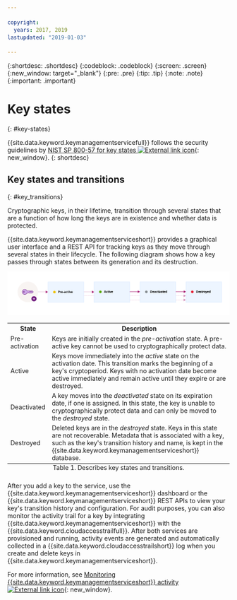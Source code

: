 ```yaml
---

copyright:
  years: 2017, 2019
lastupdated: "2019-01-03"

---
```


{:shortdesc: .shortdesc}
{:codeblock: .codeblock}
{:screen: .screen}
{:new_window: target="_blank"}
{:pre: .pre}
{:tip: .tip}
{:note: .note}
{:important: .important}

# Key states
{: #key-states}

{{site.data.keyword.keymanagementservicefull}} follows the security guidelines by [NIST SP 800-57 for key states ![External link icon](../../../icons/launch-glyph.svg "External link icon")](http://nvlpubs.nist.gov/nistpubs/SpecialPublications/NIST.SP.800-57pt1r4.pdf){: new_window}.
{: shortdesc}

## Key states and transitions
{: #key_transitions}

Cryptographic keys, in their lifetime, transition through several states that are a function of how long the keys are in existence and whether data is protected. 

{{site.data.keyword.keymanagementserviceshort}} provides a graphical user interface and a REST API for tracking keys as they move through several states in their lifecycle. The following diagram shows how a key passes through states between its generation and its destruction.

![The diagram shows the same components as described in the following definition table.](../images/key-states_min.svg)

<table>
  <tr>
    <th>State</th>
    <th>Description</th>
  </tr>
  <tr>
    <td>Pre-activation</td>
    <td>Keys are initially created in the <i>pre-activation</i> state. A pre-active key cannot be used to cryptographically protect data.</td>
  </tr>
  <tr>
    <td>Active</td>
    <td>Keys move immediately into the <i>active</i> state on the activation date. This transition marks the beginning of a key's cryptoperiod. Keys with no activation date become active immediately and remain active until they expire or are destroyed.</td>
  </tr>
  <tr>
    <td>Deactivated</td>
    <td>A key moves into the <i>deactivated</i> state on its expiration date, if one is assigned. In this state, the key is unable to cryptographically protect data and can only be moved to the <i>destroyed</i> state.</td>
  </tr>
  <tr>
    <td>Destroyed</td>
    <td>Deleted keys are in the <i>destroyed</i> state. Keys in this state are not recoverable. Metadata that is associated with a key, such as the key's transition history and name, is kept in the {{site.data.keyword.keymanagementserviceshort}} database.</td>
  </tr>
  <caption style="caption-side:bottom;">Table 1. Describes key states and transitions.</caption>
</table>

After you add a key to the service, use the {{site.data.keyword.keymanagementserviceshort}} dashboard or the {{site.data.keyword.keymanagementserviceshort}} REST APIs to view your key's transition history and configuration. For audit purposes, you can also monitor the activity trail for a key by integrating {{site.data.keyword.keymanagementserviceshort}} with the {{site.data.keyword.cloudaccesstrailfull}}. After both services are provisioned and running, activity events are generated and automatically collected in a {{site.data.keyword.cloudaccesstrailshort}} log when you create and delete keys in {{site.data.keyword.keymanagementserviceshort}}. 

For more information, see [Monitoring {{site.data.keyword.keymanagementserviceshort}} activity ![External link icon](../../../icons/launch-glyph.svg "External link icon")](/docs/services/cloud-activity-tracker/services/security_svcs.html#key_protect){: new_window}.